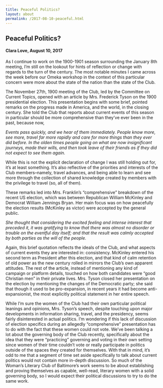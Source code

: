 ```yaml
---
title: Peaceful Politics?
layout: about
permalink: /2017-08-10-peaceful.html
---
```



## Peaceful Politics?
#### Clara Love, August 10, 2017

As I continue to work on the 1900-1901 season surrounding the January 8th meeting, I’m still on the lookout for hints of reflection or change with regards to the turn of the century. The most notable minutes I came across the week before our Omeka workshop in the context of this particular concern were more about the state of the nation than the state of the Club.

The November 27th, 1900 meeting of the Club, led by the Committee on Current Topics, opened with an article by Mrs. Frederick Tyson on the 1900 presidential election. This presentation begins with some brief, pointed remarks on the progress made in America, and the world, in the closing century. She told the Club that reports about current events of this season in particular should be more comprehensive than they’ve ever been in the past, because now,

*Events pass quickly, and we hear of them immediately. People know more, see more, travel far more rapidly and care for more things than they ever did before. In the olden times people going on what are now insignificant journeys, made their wills, and then took leave of their friends as if they did not expect to see them again.*

While this is not the explicit declaration of change I was still holding out for, it’s at least something. It’s also reflective of the priorities and interests of the Club members–namely, travel advances, and being able to learn and see more through the collection of shared knowledge created by members with the privilege to travel (so, all of them).

These remarks led into Mrs. Franklin’s “comprehensive” breakdown of the recent US election, which was between Republican William McKinley and Democrat William Jennings Bryan. Her main focus was on how peacefully the election results (McKinley as victor) were accepted by the general public.

*She thought that considering the excited feeling and intense interest that preceded it, it was gratifying to know that there was almost no disorder or trouble on the eventful day itself; and that the result was calmly accepted by both parties as the will of the people.*

Again, this brief quotation reflects the ideals of the Club, and what aspects of current events they are interested in: consistency. McKinley entered his second term as President after this election, and that kind of calm retention of old power as the new century rolled in mirrors the Club’s own apparent attitudes. The rest of the article, instead of mentioning any kind of campaign or platform details, touched on how both candidates were “good Christian men” in their private lives. Mrs. Tyson closed her presentation on the election by mentioning the changes of the Democratic party; she said that though it used to be pro-expansion, in recent years it had become anti-expansionist, the most explicitly political statement in her entire speech.

While I’m sure the women of the Club had their own particular political leanings and opinions, Mrs. Tyson’s speech, despite touching upon major developments in information sharing, travel, and the presidency, seems fairly disinterested in actual politics. I’m wondering if this lack of discussion of election specifics during an allegedly “comprehensive” presentation has to do with the fact that these women could not vote. We’ve been talking a lot about the governing body of the Club recently, specifically about the idea that they were “practicing” governing and voting in their own setting since women of their time couldn’t vote or really participate in politics outside of the spaces they created for themselves. With that in mind, it’s odd to me that a segment of time set aside specifically to talk about current politics would not contain more in-depth discussion. So much of the Woman’s Literary Club of Baltimore’s work seems to be about establishing and proving themselves as capable, well-read, literary women with a solid governing body, so I would expect their political discussions to try to do the same work.